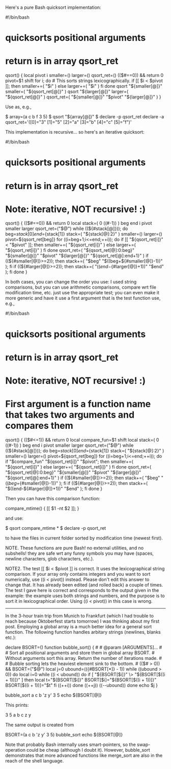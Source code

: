 

Here's a pure Bash quicksort implementation:

#!/bin/bash

# quicksorts positional arguments
# return is in array qsort_ret
qsort() {
   local pivot i smaller=() larger=()
   qsort_ret=()
   (($#==0)) && return 0
   pivot=$1
   shift
   for i; do
      # This sorts strings lexicographically.
      if [[ $i < $pivot ]]; then
         smaller+=( "$i" )
      else
         larger+=( "$i" )
      fi
   done
   qsort "${smaller[@]}"
   smaller=( "${qsort_ret[@]}" )
   qsort "${larger[@]}"
   larger=( "${qsort_ret[@]}" )
   qsort_ret=( "${smaller[@]}" "$pivot" "${larger[@]}" )
}

Use as, e.g.,

$ array=(a c b f 3 5)
$ qsort "${array[@]}"
$ declare -p qsort_ret
declare -a qsort_ret='([0]="3" [1]="5" [2]="a" [3]="b" [4]="c" [5]="f")'

This implementation is recursive… so here's an iterative quicksort:

#!/bin/bash

# quicksorts positional arguments
# return is in array qsort_ret
# Note: iterative, NOT recursive! :)
qsort() {
   (($#==0)) && return 0
   local stack=( 0 $(($#-1)) ) beg end i pivot smaller larger
   qsort_ret=("$@")
   while ((${#stack[@]})); do
      beg=${stack[0]}
      end=${stack[1]}
      stack=( "${stack[@]:2}" )
      smaller=() larger=()
      pivot=${qsort_ret[beg]}
      for ((i=beg+1;i<=end;++i)); do
         if [[ "${qsort_ret[i]}" < "$pivot" ]]; then
            smaller+=( "${qsort_ret[i]}" )
         else
            larger+=( "${qsort_ret[i]}" )
         fi
      done
      qsort_ret=( "${qsort_ret[@]:0:beg}" "${smaller[@]}" "$pivot" "${larger[@]}" "${qsort_ret[@]:end+1}" )
      if ((${#smaller[@]}>=2)); then stack+=( "$beg" "$((beg+${#smaller[@]}-1))" ); fi
      if ((${#larger[@]}>=2)); then stack+=( "$((end-${#larger[@]}+1))" "$end" ); fi
   done
}

In both cases, you can change the order you use: I used string comparisons, but you can use arithmetic comparisons, compare wrt file modification time, etc. just use the appropriate test; you can even make it more generic and have it use a first argument that is the test function use, e.g.,

#!/bin/bash

# quicksorts positional arguments
# return is in array qsort_ret
# Note: iterative, NOT recursive! :)
# First argument is a function name that takes two arguments and compares them
qsort() {
   (($#<=1)) && return 0
   local compare_fun=$1
   shift
   local stack=( 0 $(($#-1)) ) beg end i pivot smaller larger
   qsort_ret=("$@")
   while ((${#stack[@]})); do
      beg=${stack[0]}
      end=${stack[1]}
      stack=( "${stack[@]:2}" )
      smaller=() larger=()
      pivot=${qsort_ret[beg]}
      for ((i=beg+1;i<=end;++i)); do
         if "$compare_fun" "${qsort_ret[i]}" "$pivot"; then
            smaller+=( "${qsort_ret[i]}" )
         else
            larger+=( "${qsort_ret[i]}" )
         fi
      done
      qsort_ret=( "${qsort_ret[@]:0:beg}" "${smaller[@]}" "$pivot" "${larger[@]}" "${qsort_ret[@]:end+1}" )
      if ((${#smaller[@]}>=2)); then stack+=( "$beg" "$((beg+${#smaller[@]}-1))" ); fi
      if ((${#larger[@]}>=2)); then stack+=( "$((end-${#larger[@]}+1))" "$end" ); fi
   done
}

Then you can have this comparison function:

compare_mtime() { [[ $1 -nt $2 ]]; }

and use:

$ qsort compare_mtime *
$ declare -p qsort_ret

to have the files in current folder sorted by modification time (newest first).

NOTE. These functions are pure Bash! no external utilities, and no subshells! they are safe wrt any funny symbols you may have (spaces, newline characters, glob characters, etc.).

NOTE2. The test [[ $i < $pivot ]] is correct. It uses the lexicographical string comparison. If your array only contains integers and you want to sort numerically, use ((i < pivot)) instead. Please don't edit this answer to change that. It has already been edited (and rolled back) a couple of times. The test I gave here is correct and corresponds to the output given in the example: the example uses both strings and numbers, and the purpose is to sort it in lexicographical order. Using ((i < pivot)) in this case is wrong.

---




In the 3-hour train trip from Munich to Frankfurt (which I had trouble to reach because Oktoberfest starts tomorrow) I was thinking about my first post. Employing a global array is a much better idea for a general sort function. The following function handles arbitary strings (newlines, blanks etc.):

declare BSORT=()
function bubble_sort()
{   #
    # @param [ARGUMENTS]...
    #
    # Sort all positional arguments and store them in global array BSORT.
    # Without arguments sort this array. Return the number of iterations made.
    #
    # Bubble sorting lets the heaviest element sink to the bottom.
    #
    (($# > 0)) && BSORT=("$@")
    local j=0 ubound=$((${#BSORT[*]} - 1))
    while ((ubound > 0))
    do
        local i=0
        while ((i < ubound))
        do
            if [ "${BSORT[$i]}" \> "${BSORT[$((i + 1))]}" ]
            then
                local t="${BSORT[$i]}"
                BSORT[$i]="${BSORT[$((i + 1))]}"
                BSORT[$((i + 1))]="$t"
            fi
            ((++i))
        done
        ((++j))
        ((--ubound))
    done
    echo $j
}

bubble_sort a c b 'z y' 3 5
echo ${BSORT[@]}

This prints:

3 5 a b c z y

The same output is created from

BSORT=(a c b 'z y' 3 5) 
bubble_sort
echo ${BSORT[@]}

Note that probably Bash internally uses smart-pointers, so the swap-operation could be cheap (although I doubt it). However, bubble_sort demonstrates that more advanced functions like merge_sort are also in the reach of the shell language.

